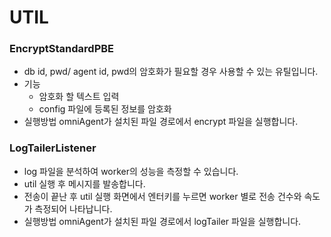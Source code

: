 # UTIL

### EncryptStandardPBE <a href="#encryptstandardpbe" id="encryptstandardpbe"></a>

* db id, pwd/ agent id, pwd의 암호화가 필요할 경우 사용할 수 있는 유틸입니다.
* 기능
  * 암호화 할 텍스트 입력
  * config 파일에 등록된 정보를 암호화
* 실행방법 omniAgent가 설치된 파일 경로에서 encrypt 파일을 실행합니다.

### LogTailerListener <a href="#logtailerlistener" id="logtailerlistener"></a>

* log 파일을 분석하여 worker의 성능을 측정할 수 있습니다.
* util 실행 후 메시지를 발송합니다.
* 전송이 끝난 후 util 실행 화면에서 엔터키를 누르면 worker 별로 전송 건수와 속도가 측정되어 나타납니다.
* 실행방법 omniAgent가 설치된 파일 경로에서 logTailer 파일을 실행합니다.
